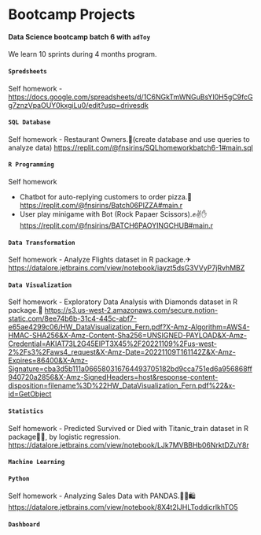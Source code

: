# Bootcamp Projects

#### Data Science bootcamp batch 6 with `adToy`

We learn 10 sprints during 4 months program.

#### `Spredsheets`
  Self homework - https://docs.google.com/spreadsheets/d/1C6NGkTmWNGuBsYI0H5gC9fcGg7znzVpaOUY0kxgiLu0/edit?usp=drivesdk
#### `SQL Database`  
  Self homework - Restaurant Owners.🍣(create database and use queries to analyze data) https://replit.com/@fnsirins/SQLhomeworkbatch6-1#main.sql
#### `R Programming`
  Self homework 
  - Chatbot for auto-replying customers to order pizza.🍕  https://replit.com/@fnsirins/Batch06PIZZA#main.r
  - User play minigame with Bot (Rock Papaer Scissors).✊✌✋ https://replit.com/@fnsirins/BATCH6PAOYINGCHUB#main.r
#### `Data Transformation`
  Self homework - Analyze Flights dataset in R package.✈  https://datalore.jetbrains.com/view/notebook/iayzt5dsG3VVyP7jRvhMBZ
#### `Data Visualization`
  Self homework - Exploratory Data Analysis with Diamonds dataset in R package.💎  https://s3.us-west-2.amazonaws.com/secure.notion-static.com/8ee74b6b-31c4-445c-abf7-e65ae4299c06/HW_DataVisualization_Fern.pdf?X-Amz-Algorithm=AWS4-HMAC-SHA256&X-Amz-Content-Sha256=UNSIGNED-PAYLOAD&X-Amz-Credential=AKIAT73L2G45EIPT3X45%2F20221109%2Fus-west-2%2Fs3%2Faws4_request&X-Amz-Date=20221109T161142Z&X-Amz-Expires=86400&X-Amz-Signature=cba3d5b111a066580316764493705182bd9cca751ed6a956868ff940720a2856&X-Amz-SignedHeaders=host&response-content-disposition=filename%3D%22HW_DataVisualization_Fern.pdf%22&x-id=GetObject
#### `Statistics`
  Self homework - Predicted Survived or Died with Titanic_train dataset in R package🚢⚓, by logistic regression. https://datalore.jetbrains.com/view/notebook/LJk7MVBBHb06NrktDZuY8r
#### `Machine Learning`
#### `Python`
  Self homework - Analyzing Sales Data with PANDAS.🏪🛒🛍 https://datalore.jetbrains.com/view/notebook/8X4t2lJHLToddicrlkhTO5
#### `Dashboard`

